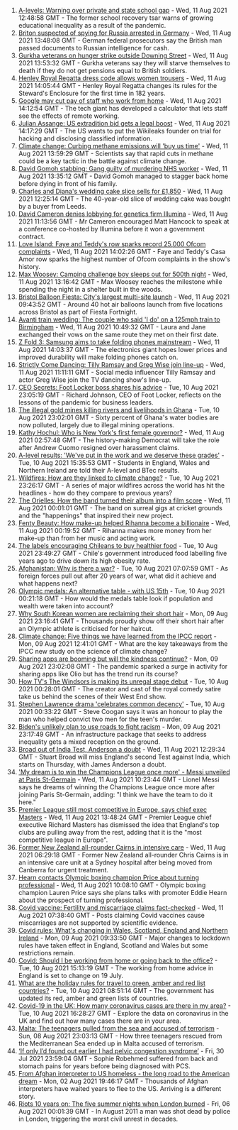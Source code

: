 1. [A-levels: Warning over private and state school gap](https://www.bbc.co.uk/news/education-58172292) - Wed, 11 Aug 2021 12:48:58 GMT - The former school recovery tsar warns of growing educational inequality as a result of the pandemic.
2. [Briton suspected of spying for Russia arrested in Germany](https://www.bbc.co.uk/news/world-europe-58170872) - Wed, 11 Aug 2021 13:48:08 GMT - German federal prosecutors say the British man passed documents to Russian intelligence for cash.
3. [Gurkha veterans on hunger strike outside Downing Street](https://www.bbc.co.uk/news/uk-58159773) - Wed, 11 Aug 2021 13:53:32 GMT - Gurkha veterans say they will starve themselves to death if they do not get pensions equal to British soldiers.
4. [Henley Royal Regatta dress code allows women trousers](https://www.bbc.co.uk/news/uk-england-oxfordshire-58173881) - Wed, 11 Aug 2021 14:05:44 GMT - Henley Royal Regatta changes its rules for the Steward's Enclosure for the first time in 182 years.
5. [Google may cut pay of staff who work from home](https://www.bbc.co.uk/news/business-58171716) - Wed, 11 Aug 2021 14:12:54 GMT - The tech giant has developed a calculator that lets staff see the effects of remote working.
6. [Julian Assange: US extradition bid gets a legal boost](https://www.bbc.co.uk/news/uk-58157955) - Wed, 11 Aug 2021 14:17:29 GMT - The US wants to put the Wikileaks founder on trial for hacking and disclosing classified information.
7. [Climate change: Curbing methane emissions will 'buy us time'](https://www.bbc.co.uk/news/science-environment-58174111) - Wed, 11 Aug 2021 13:59:29 GMT - Scientists say that rapid cuts in methane could be a key tactic in the battle against climate change.
8. [David Gomoh stabbing: Gang guilty of murdering NHS worker](https://www.bbc.co.uk/news/uk-england-london-58113038) - Wed, 11 Aug 2021 13:35:12 GMT - David Gomoh managed to stagger back home before dying in front of his family.
9. [Charles and Diana's wedding cake slice sells for £1,850](https://www.bbc.co.uk/news/uk-england-gloucestershire-58173317) - Wed, 11 Aug 2021 12:25:14 GMT - The 40-year-old slice of wedding cake was bought by a buyer from Leeds.
10. [David Cameron denies lobbying for genetics firm Illumina](https://www.bbc.co.uk/news/business-58146567) - Wed, 11 Aug 2021 11:13:56 GMT - Mr Cameron encouraged Matt Hancock to speak at a conference co-hosted by Illumina before it won a government contract.
11. [Love Island: Faye and Teddy's row sparks record 25,000 Ofcom complaints](https://www.bbc.co.uk/news/entertainment-arts-58162817) - Wed, 11 Aug 2021 14:02:26 GMT - Faye and Teddy's Casa Amor row sparks the highest number of Ofcom complaints in the show's history.
12. [Max Woosey: Camping challenge boy sleeps out for 500th night](https://www.bbc.co.uk/news/uk-england-devon-58169400) - Wed, 11 Aug 2021 13:16:42 GMT - Max Woosey reaches the milestone while spending the night in a shelter built in the woods.
13. [Bristol Balloon Fiesta: City's largest multi-site launch](https://www.bbc.co.uk/news/uk-england-bristol-58169580) - Wed, 11 Aug 2021 09:43:52 GMT - Around 40 hot air balloons launch from five locations across Bristol as part of Fiesta Fortnight.
14. [Avanti train wedding: The couple who said 'I do' on a 125mph train to Birmingham](https://www.bbc.co.uk/news/newsbeat-58173130) - Wed, 11 Aug 2021 10:49:32 GMT - Laura and Jane exchanged their vows on the same route they met on their first date.
15. [Z Fold 3: Samsung aims to take folding phones mainstream](https://www.bbc.co.uk/news/technology-58175048) - Wed, 11 Aug 2021 14:03:37 GMT - The electronics giant hopes lower prices and improved durability will make folding phones catch on.
16. [Strictly Come Dancing: Tilly Ramsay and Greg Wise join line-up](https://www.bbc.co.uk/news/entertainment-arts-58089932) - Wed, 11 Aug 2021 11:11:11 GMT - Social media influencer Tilly Ramsay and actor Greg Wise join the TV dancing show's line-up.
17. [CEO Secrets: Foot Locker boss shares his advice](https://www.bbc.co.uk/news/business-58101254) - Tue, 10 Aug 2021 23:05:19 GMT - Richard Johnson, CEO of Foot Locker, reflects on the lessons of the pandemic for business leaders.
18. [The illegal gold mines killing rivers and livelihoods in Ghana](https://www.bbc.co.uk/news/world-africa-58119653) - Tue, 10 Aug 2021 23:02:01 GMT - Sixty percent of Ghana's water bodies are now polluted, largely due to illegal mining operations.
19. [Kathy Hochul: Who is New York's first female governor?](https://www.bbc.co.uk/news/world-us-canada-58167825) - Wed, 11 Aug 2021 02:57:48 GMT - The history-making Democrat will take the role after Andrew Cuomo resigned over harassment claims.
20. [A-level results: 'We've put in the work and we deserve these grades'](https://www.bbc.co.uk/news/education-58160873) - Tue, 10 Aug 2021 15:35:53 GMT - Students in England, Wales and Northern Ireland are told their A-level and BTec results.
21. [Wildfires: How are they linked to climate change?](https://www.bbc.co.uk/news/58159451) - Tue, 10 Aug 2021 23:26:17 GMT - A series of major wildfires across the world has hit the headlines - how do they compare to previous years?
22. [The Orielles: How the band turned their album into a film score](https://www.bbc.co.uk/news/entertainment-arts-58083762) - Wed, 11 Aug 2021 00:01:01 GMT - The band on surreal gigs at cricket grounds and the "happenings" that inspired their new project.
23. [Fenty Beauty: How make-up helped Rihanna become a billionaire](https://www.bbc.co.uk/news/newsbeat-58084543) - Wed, 11 Aug 2021 00:19:52 GMT - Rihanna makes more money from her make-up than from her music and acting work.
24. [The labels encouraging Chileans to buy healthier food](https://www.bbc.co.uk/news/world-latin-america-57553315) - Tue, 10 Aug 2021 23:49:27 GMT - Chile's government introduced food labelling five years ago to drive down its high obesity rate.
25. [Afghanistan: Why is there a war?](https://www.bbc.co.uk/news/world-asia-49192495) - Tue, 10 Aug 2021 07:07:59 GMT - As foreign forces pull out after 20 years of war, what did it achieve and what happens next?
26. [Olympic medals: An alternative table - with US 15th](https://www.bbc.co.uk/news/world-us-canada-58143550) - Tue, 10 Aug 2021 00:21:18 GMT - How would the medals table look if population and wealth were taken into account?
27. [Why South Korean women are reclaiming their short hair](https://www.bbc.co.uk/news/world-asia-58082355) - Mon, 09 Aug 2021 23:16:41 GMT - Thousands proudly show off their short hair after an Olympic athlete is criticised for her haircut.
28. [Climate change: Five things we have learned from the IPCC report](https://www.bbc.co.uk/news/science-environment-58138714) - Mon, 09 Aug 2021 12:41:01 GMT - What are the key takeaways from the IPCC new study on the science of climate change?
29. [Sharing apps are booming but will the kindness continue?](https://www.bbc.co.uk/news/business-57981598) - Mon, 09 Aug 2021 23:02:08 GMT - The pandemic sparked a surge in activity for sharing apps like Olio but has the trend run its course?
30. [How TV's The Windsors is making its unregal stage debut](https://www.bbc.co.uk/news/entertainment-arts-58101586) - Tue, 10 Aug 2021 00:28:01 GMT - The creator and cast of the royal comedy satire take us behind the scenes of their West End show.
31. [Stephen Lawrence drama 'celebrates common decency'](https://www.bbc.co.uk/news/entertainment-arts-58112588) - Tue, 10 Aug 2021 00:33:22 GMT - Steve Coogan says it was an honour to play the man who helped convict two men for the teen's murder.
32. [Biden's unlikely plan to use roads to fight racism](https://www.bbc.co.uk/news/world-us-canada-58106414) - Mon, 09 Aug 2021 23:17:49 GMT - An infrastructure package that seeks to address inequality gets a mixed reception on the ground.
33. [Broad out of India Test, Anderson a doubt](https://www.bbc.co.uk/sport/cricket/58169608) - Wed, 11 Aug 2021 12:29:34 GMT - Stuart Broad will miss England's second Test against India, which starts on Thursday, with James Anderson a doubt.
34. ['My dream is to win the Champions League once more' - Messi unveiled at Paris St-Germain](https://www.bbc.co.uk/sport/football/58159748) - Wed, 11 Aug 2021 10:23:44 GMT - Lionel Messi says he dreams of winning the Champions League once more after joining Paris St-Germain, adding: "I think we have the team to do it here."
35. [Premier League still most competitive in Europe, says chief exec Masters](https://www.bbc.co.uk/sport/football/58174868) - Wed, 11 Aug 2021 13:48:24 GMT - Premier League chief executive Richard Masters has dismissed the idea that England's top clubs are pulling away from the rest, adding that it is the "most competitive league in Europe".
36. [Former New Zealand all-rounder Cairns in intensive care](https://www.bbc.co.uk/sport/cricket/58159745) - Wed, 11 Aug 2021 06:29:18 GMT - Former New Zealand all-rounder Chris Cairns is in an intensive care unit at a Sydney hospital after being moved from Canberra for urgent treatment.
37. [Hearn contacts Olympic boxing champion Price about turning professional](https://www.bbc.co.uk/sport/boxing/58170707) - Wed, 11 Aug 2021 10:08:10 GMT - Olympic boxing champion Lauren Price says she plans talks with promoter Eddie Hearn about the prospect of turning professional.
38. [Covid vaccine: Fertility and miscarriage claims fact-checked](https://www.bbc.co.uk/news/health-57552527) - Wed, 11 Aug 2021 07:38:40 GMT - Posts claiming Covid vaccines cause miscarriages are not supported by scientific evidence.
39. [Covid rules: What's changing in Wales, Scotland, England and Northern Ireland](https://www.bbc.co.uk/news/explainers-52530518) - Mon, 09 Aug 2021 09:33:50 GMT - Major changes to lockdown rules have taken effect in England, Scotland and Wales but some restrictions remain.
40. [Covid: Should I be working from home or going back to the office?](https://www.bbc.co.uk/news/business-52567567) - Tue, 10 Aug 2021 15:13:19 GMT - The working from home advice in England is set to change on 19 July.
41. [What are the holiday rules for travel to green, amber and red list countries?](https://www.bbc.co.uk/news/explainers-52544307) - Tue, 10 Aug 2021 08:51:14 GMT - The government has updated its red, amber and green lists of countries.
42. [Covid-19 in the UK: How many coronavirus cases are there in my area?](https://www.bbc.co.uk/news/uk-51768274) - Tue, 10 Aug 2021 16:28:27 GMT - Explore the data on coronavirus in the UK and find out how many cases there are in your area.
43. [Malta: The teenagers pulled from the sea and accused of terrorism](https://www.bbc.co.uk/news/world-57988934) - Sun, 08 Aug 2021 23:03:13 GMT - How three teenagers rescued from the Mediterranean Sea ended up in Malta accused of terrorism.
44. [‘If only I’d found out earlier I had pelvic congestion syndrome’](https://www.bbc.co.uk/news/stories-58030699) - Fri, 30 Jul 2021 23:59:04 GMT - Sophie Robehmed suffered from back and stomach pains for years before being diagnosed with PCS.
45. [From Afghan interpreter to US homeless - the long road to the American dream](https://www.bbc.co.uk/news/world-us-canada-58020494) - Mon, 02 Aug 2021 19:46:17 GMT - Thousands of Afghan interpreters have waited years to flee to the US. Arriving is a different story.
46. [Riots 10 years on: The five summer nights when London burned](https://www.bbc.co.uk/news/uk-england-london-58058031) - Fri, 06 Aug 2021 00:01:39 GMT - In August 2011 a man was shot dead by police in London, triggering the worst civil unrest in decades.
